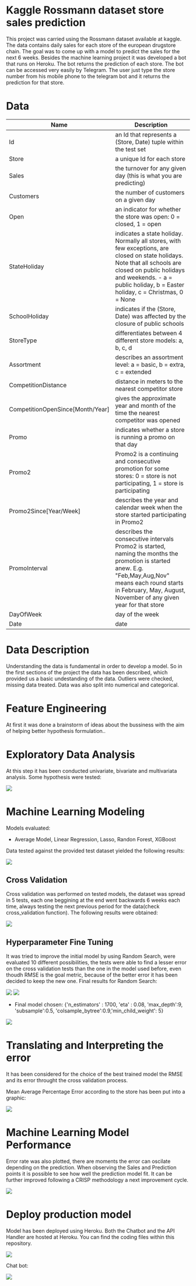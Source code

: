 
# Kaggle Rossmann dataset store sales prediction

This project was carried using the Rossmann dataset available at kaggle. The data contains daily sales for each store of the european drugstore chain.
The goal was to come up with a model to predict the sales for the next 6 weeks.
Besides the machine learning project it was developed a bot that runs on Heroku. The bot returns the prediction of each store. The bot can be accessed very easily by Telegram. The user just type the store number from his mobile phone to the telegram bot and it returns the prediction for that store.


# Data


 | Name         					    | Description                                                                                                                                                                                                                                          |
 | ------------------------------------ | ---------------------------------------------------------------------------------------------------------------------------------------------------------------------------------------------------------------------------------------------------- |
 |   Id 								| an Id that represents a (Store, Date) tuple within the test set                                                                                                                                                                                     |
 |   Store 								| a unique Id for each store                                                                                                                                                                                                                          |
 |   Sales 								| the turnover for any given day (this is what you are predicting)                                                                                                                                                                                    |
 |   Customers 							| the number of customers on a given day                                                                                                                                                                                                              |
 |   Open 								| an indicator for whether the store was open: 0 = closed, 1 = open                                                                                                                                                                                   |
 |   StateHoliday						| indicates a state holiday. Normally all stores, with few exceptions, are closed on state holidays. Note that all schools are closed on public holidays and weekends.  - a = public holiday, b = Easter holiday, c = Christmas, 0 = None             |
 |   SchoolHoliday 						| indicates if the (Store, Date) was affected by the closure of public schools                                                                                                                                                                        |
 |   StoreType 							| differentiates between 4 different store models: a, b, c, d                                                                                                                                                                                         |
 |   Assortment 						| describes an assortment level: a = basic, b = extra, c = extended                                                                                                                                                                                   |
 |   CompetitionDistance 				| distance in meters to the nearest competitor store                                                                                                                                                                                                  |
 |   CompetitionOpenSince[Month/Year]	| gives the approximate year and month of the time the nearest competitor was opened                                                                                                                                                                  |
 |   Promo 								| indicates whether a store is running a promo on that day                                                                                                                                                                                            |
 |   Promo2 							| Promo2 is a continuing and consecutive promotion for some stores: 0 = store is not participating, 1 = store is participating                                                                                                                        |
 |   Promo2Since[Year/Week] 			| describes the year and calendar week when the store started participating in Promo2                                                                                                                                                                 |
 |   PromoInterval 						| describes the consecutive intervals Promo2 is started, naming the months the promotion is started anew. E.g. "Feb,May,Aug,Nov" means each round starts in February, May, August, November of any given year for that store                          |
 |   DayOfWeek    						| day of the week                                                                                                                                                                                                                                     |
 |   Date        						| date                                                                                                                                                                                                                                                |


# Data Description

Understanding the data is fundamental in order to develop a model. 
So in the first sections of the project the data has been described, which provided us a basic undestanding
of the data. Outliers were checked, missing data treated. Data was also split into numerical and categorical.

# Feature Engineering

At first it was done a brainstorm of ideas about the bussiness with the aim 
of helping better hypothesis formulation..

# Exploratory Data Analysis

At this step it has been conducted univariate, bivariate and multivariata analysis. 
Some hypothesis were tested:

![](./readme/hypothesis_summary.png)
# Machine Learning Modeling

Models evaluated:
- Average Model, Linear Regression, Lasso, Randon Forest, XGBoost

Data tested against the provided test dataset yielded the following results:

![](./readme/single_performance_results.png)

## Cross Validation

Cross validation was performed on tested models, the dataset was spread in 5 tests,
each one beggining at the end went backwards 6 weeks each time, always testing the next previous period for the 
data(check cross_validation function). The following results were obtained:

![](./readme/cross_validation_performance.png)

## Hyperparameter Fine Tuning

It was tried to improve the initial model by using Random Search, were evaluated 10 different
possibilities,  the tests were able to find a lesser error on the cross validation tests than the one in the model 
used before, even thoudh RMSE is the goal metric, because of the better error it has been decided to keep the new one.
Final results for Random Search:

![](./readme/random_search_param_attempts.png)
![](./readme/random_search_results.png)

- Final model chosen: 
{'n_estimators' : 1700, 'eta' : 0.08, 'max_depth':9, 'subsample':0.5, 'colsample_bytree':0.9,'min_child_weight': 5}

![](./readme/xgb_chosen_tuned.png)

# Translating and Interpreting the error

It has been considered for the choice of the best trained model the RMSE and its error throught the cross validation process.

Mean Average Percentage Error according to the store has been put into a graphic:

![](./readme/mean_average_percentage_error.png)

# Machine Learning Model Performance

Error rate was also plotted, there are moments the error can oscilate depending on the prediction. 
When observing the Sales and Prediction points it is possible to see how well the prediction model fit. It can be further improved following a CRISP methodology a next improvement cycle.

![](./readme/machine_learning_model_performance.png)

# Deploy production model

Model has been deployed using Heroku. Both the Chatbot and the API Handler are hosted at Heroku.
You can find the coding files within this repository.

![](./readme/diagram.jpg)

Chat bot:

![](./readme/bot.gif)

